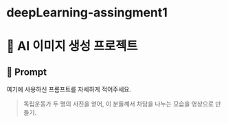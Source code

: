 # deepLearning-assingment1

# 🤖 AI 이미지 생성 프로젝트

## 📝 Prompt

여기에 사용하신 프롬프트를 자세하게 적어주세요. 

> 독립운동가 두 명의 사진을 얻어, 이 분들꼐서 차담을 나누는 모습을 영상으로 만들기.
